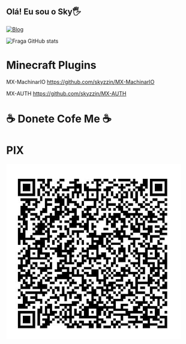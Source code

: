 ## Olá! Eu sou o Sky🖐️

[![Blog](https://img.shields.io/website?label=Portifolio.com&style=for-the-badge&url=https://douglas-dev.netlify.app/)](https://douglas-dev.netlify.app/)


![Fraga GitHub stats](https://github-readme-stats.vercel.app/api?username=skyzzin&show_icons=true&theme=dracula&count_private=true)

# Minecraft Plugins
MX-MachinarIO 
https://github.com/skyzzin/MX-MachinarIO

MX-AUTH
https://github.com/skyzzin/MX-AUTH

# ☕ Donete Cofe Me ☕
# PIX
![cofeMe](https://github.com/skyzzin/skyzzin/blob/main/img.jpg?raw=true)
